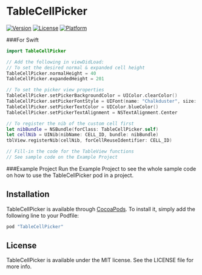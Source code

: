 # TableCellPicker

[![Version](https://img.shields.io/cocoapods/v/TableCellPicker.svg?style=flat)](http://cocoapods.org/pods/TableCellPicker)
[![License](https://img.shields.io/cocoapods/l/TableCellPicker.svg?style=flat)](http://cocoapods.org/pods/TableCellPicker)
[![Platform](https://img.shields.io/cocoapods/p/TableCellPicker.svg?style=flat)](http://cocoapods.org/pods/TableCellPicker)

###For Swift
```swift
import TableCellPicker

// Add the following in viewDidLoad:
// To set the desired normal & expanded cell height
TableCellPicker.normalHeight = 40
TableCellPicker.expandedHeight = 201

// To set the picker view properties
TableCellPicker.setPickerBackgroundColor = UIColor.clearColor()
TableCellPicker.setPickerFontStyle = UIFont(name: "Chalkduster", size: 15)!
TableCellPicker.setPickerTextColor = UIColor.blueColor()
TableCellPicker.setPickerTextAlignment = NSTextAlignment.Center

// To register the nib of the custom cell first
let nibBundle = NSBundle(forClass: TableCellPicker.self)
let cellNib = UINib(nibName: CELL_ID, bundle: nibBundle)
tblView.registerNib(cellNib, forCellReuseIdentifier: CELL_ID)

// Fill-in the code for the TableView functions
// See sample code on the Example Project
```

###Example Project
Run the Example Project to see the whole sample code on how to use the TableCellPicker pod in a project.


## Installation

TableCellPicker is available through [CocoaPods](http://cocoapods.org). To install
it, simply add the following line to your Podfile:

```ruby
pod "TableCellPicker"
```

## License

TableCellPicker is available under the MIT license. See the LICENSE file for more info.
